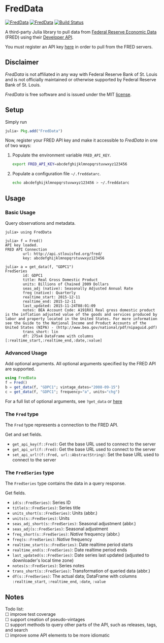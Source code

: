 # FredData
[![FredData](http://pkg.julialang.org/badges/FredData_0.4.svg)](http://pkg.julialang.org/?pkg=FredData)
[![FredData](http://pkg.julialang.org/badges/FredData_0.5.svg)](http://pkg.julialang.org/?pkg=FredData)
[![Build Status](https://travis-ci.org/micahjsmith/FredData.jl.svg?branch=master)](https://travis-ci.org/micahjsmith/FredData.jl)

A third-party Julia library to pull data from
[Federal Reserve Economic Data](https://research.stlouisfed.org/fred2/)
(FRED) using their [Developer API](https://research.stlouisfed.org/docs/api/).

You must register an API key [here](https://research.stlouisfed.org/docs/api/api_key.html)
in order to pull from the FRED servers.

## Disclaimer

*FredData* is not affiliated in any way with Federal Reserve Bank of St. Louis and is not
officially maintained or otherwise supported by Federal Reserve Bank of St. Louis.

*FredData* is free software and is issued under the MIT [license](LICENSE.md).

## Setup

Simply run
```julia
julia> Pkg.add("FredData")
```

Now, register your FRED API key and make it accessible to *FredData* in one of two ways:

1. Populate the environment variable `FRED_API_KEY`.

    ```bash
    export FRED_API_KEY=abcdefghijklmnopqrstuvwxyz123456
    ```
2. Populate a configuration file `~/.freddatarc`.

    ```bash
    echo abcdefghijklmnopqrstuvwxyz123456 > ~/.freddatarc
    ```

## Usage

### Basic Usage

Query observations and metadata.
```
julia> using FredData

julia> f = Fred()
API key loaded.
FRED API Connection
        url: http://api.stlouisfed.org/fred/
        key: abcdefghijklmnopqrstuvwxyz123456

julia> a = get_data(f, "GDPC1")
FredSeries
        id: GDPC1
        title: Real Gross Domestic Product
        units: Billions of Chained 2009 Dollars
        seas_adj (native): Seasonally Adjusted Annual Rate
        freq (native): Quarterly
        realtime_start: 2015-12-11
        realtime_end: 2015-12-11
        last_updated: 2015-11-24T08:01:09
        notes: BEA Account Code: A191RX1 Real gross domestic product is the inflation adjusted value of the goods and services produced by labor and property located in the United States. For more information see the Guide to the National Income and Product Accounts of the United States (NIPA) - (http://www.bea.gov/national/pdf/nipaguid.pdf)
        trans_short: lin
        df: 275x4 DataFrame with columns [:realtime_start,:realtime_end,:date,:value]
```

### Advanced Usage

Add optional arguments. All optional arguments specified by the FRED API are supported.
```julia
using FredData
f = Fred()
b = get_data(f, "GDPC1"; vintage_dates="2008-09-15")
c = get_data(f, "GDPC1"; frequency="a", units="chg")
```

For a full list of optional arguments, see `?get_data` or
[here](https://research.stlouisfed.org/docs/api/fred/series_observations.html)

### The `Fred` type

The `Fred` type represents a connection to the FRED API.

Get and set fields.
- `get_api_key(f::Fred)`: Get the base URL used to connect to the server
- `get_api_url(f::Fred)`: Get the base URL used to connect to the server
- `set_api_url!(f::Fred, url::AbstractString)`: Set the base URL used to connect to the
  server

### The `FredSeries` type

The `FredSeries` type contains the data in a query response.

Get fields.
- `id(s::FredSeries)`: Series ID
- `title(s::FredSeries)`: Series title
- `units_short(s::FredSeries)`: Units (abbr.)
- `units(s::FredSeries)`: Units
- `seas_adj_short(s::FredSeries)`: Seasonal adjustment (abbr.)
- `seas_adj(s::FredSeries)`: Seasonal adjustment
- `freq_short(s::FredSeries)`: *Native* frequency (abbr.)
- `freq(s::FredSeries)`: *Native* frequency
- `realtime_start(s::FredSeries)`: Date realtime period starts
- `realtime_end(s::FredSeries)`: Date realtime period ends
- `last_updated(s::FredSeries)`: Date series last updated (adjusted to downloader's local
    time zone)
- `notes(s::FredSeries)`: Series notes
- `trans_short(s::FredSeries)`: Transformation of queried data (abbr.)
- `df(s::FredSeries)`: The actual data; DataFrame with columns `:realtime_start`,
  `:realtime_end`, `:date`, `:value`

## Notes

Todo list:  
☐ improve test coverage  
☐ support creation of pseudo-vintages  
☐ support methods to query other parts of the API, such as releases, tags, and search  
☐ improve some API elements to be more idiomatic
